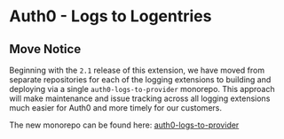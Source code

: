 # Auth0 - Logs to Logentries

## Move Notice
Beginning with the `2.1` release of this extension, we have moved from separate repositories for each of the logging extensions to building and deploying via a single `auth0-logs-to-provider` monorepo. This approach will make maintenance and issue tracking across all logging extensions much easier for Auth0 and more timely for our customers.

The new monorepo can be found here: [auth0-logs-to-provider](https://github.com/auth0-extensions/auth0-logs-to-provider)
